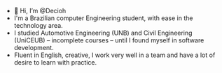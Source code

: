 - 👋 Hi, I’m @Decioh
- I'm a Brazilian computer Engineering student, with ease in the technology area.
- I studied Automotive Engineering (UNB) and Civil Engineering (UniCEUB) – incomplete courses – until I found myself in software development.
- Fluent in English, creative, I work very well in a team and have a lot of desire to learn with practice. 


<!---
Decioh/Decioh is a ✨ special ✨ repository because its `README.md` (this file) appears on your GitHub profile.
You can click the Preview link to take a look at your changes.
--->
